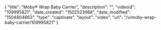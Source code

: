 {
    "title": "Moby&reg; Wrap Baby Carrier",
    "description": "",
    "videoid": "109995821",
    "date_created": "1502523988",
    "date_modified": "1504804663",
    "type": "captivate",
    "layout": "video",
    "url": "\/v\/moby-wrap-baby-carrier\/109995821"
}